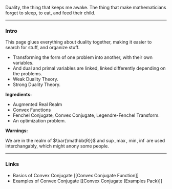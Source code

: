 
Duality, the thing that keeps me awake. The thing that make mathematicians forget to sleep, to eat, and feed their child. 

---
### **Intro**

This page glues everything about duality together, making it easier to search for stuff, and organize stuff. 

* Transforming the form of one problem into another, with their own variables. 
* And dual and primal variables are linked, linked differently depending on the problems. 
* Weak Duality Theory. 
* Strong Duality Theory. 

**Ingredients:** 
* Augmented Real Realm
* Convex Functions
* Fenchel Conjugate, Convex Conjugate, Legendre-Fenchel Transform. 
* An optimization problem. 

**Warnings:**

We are in the realm of $\bar{\mathbb{R}}$ and $\sup, \max$, $\min, \inf$ are used interchangably, which might anony some people. 

---
### **Links**

* Basics of Convex Conjugate [[Convex Conjugate Function]]
* Examples of Convex Conjugate [[Convex Conjugate (Examples Pack)]]
